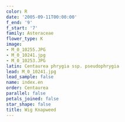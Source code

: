 ```yaml
---
color: R
date: '2005-09-11T00:00:00'
f_end: '9'
f_start: '7'
family: Asteraceae
flower_type: K
image:
- M_0_10255.JPG
- M_0_10241.jpg
- M_0_10253.JPG
latin: Centaurea phrygia ssp. pseudophrygia
lead: M_0_10241.jpg
lead_sample: false
name: index.en
order: Centaurea
parallel: false
petals_joined: false
star_shape: false
title: Wig Knapweed
---
```


